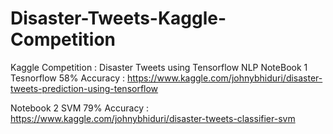 # Disaster-Tweets-Kaggle-Competition
Kaggle Competition : Disaster Tweets using Tensorflow NLP
NoteBook 1 Tesnorflow 58% Accuracy : https://www.kaggle.com/johnybhiduri/disaster-tweets-prediction-using-tensorflow

Notebook 2 SVM 79% Accuracy : https://www.kaggle.com/johnybhiduri/disaster-tweets-classifier-svm
